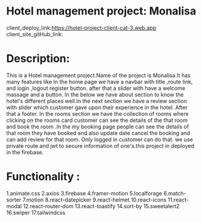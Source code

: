 # Hotel management project: Monalisa

client_deploy_link:https://hotel-project-client-cat-3.web.app
client_site_gitHub_link:

# Description:
This is a Hotel management project.Name of the project is Monalisa.It has many
features like In the home page we have a navbar with title ,route link, and login ,logout register
button. after that a slider with have a welcome massage and a button. In the below we have about
section to know the hotel's different places well.In the next section we have a review section with slider which customer gave upon their experience in the hotel. After that a footer.
In the rooms section we have the collection of rooms where clicking on the rooms card customer
can see the details of the that room and book the room .In the my booking page people can
see the details of that room they have booked and also update date cancel the booking and can add review for that room. Only logged in customer can do that. we use private route and jwt to secure information of one's.this project in deployed in the firebase.

# Functionality :
1.animate.css
2.axios
3.firebase
4.framer-motion
5.localforage
6.match-sorter
7.motion
8.react-datepicker
9.react-helmet
10.react-icons
11.react-modal
12.react-router-dom
13.react-toastify
14.sort-by
15.sweetalert2
16.swiper
17.tailwindcss
